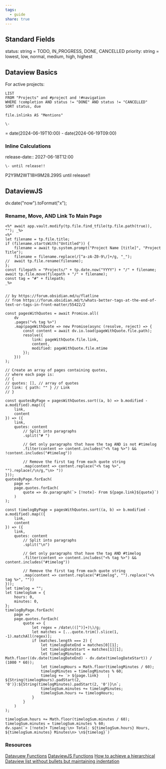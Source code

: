 ```yaml
---
tags:
  - guide
share: true
---
```

## Standard Fields
status: string = TODO, IN_PROGRESS, DONE, CANCELLED
priority: string = lowest, low, normal, medium, high, highest

## Dataview Basics
For active projects:
```
LIST
FROM "Projects" and #project and !#navigation
WHERE !completion AND status != "DONE" AND status != "CANCELLED"
SORT status, due
```

```
file.inlinks AS "Mentions"
```

```
\-
```
= date(2024-06-19T10:00) - date(2024-06-19T09:00)

### Inline Calculations
release-date:: 2027-06-18T12:00
```
\- until release!!
```
P2Y9M2WT18H9M28.299S until release!!

## DataviewJS

dv.date("now").toFormat("x");

### Rename, Move, AND Link To Main Page
```
<%* await app.vault.modify(tp.file.find_tfile(tp.file.path(true)), ""); _%>
<%*
let filename = tp.file.title;
if (filename.startsWith("Untitled")) {
	filename = await tp.system.prompt("Project Name [title]", "Project Title");
	filename = filename.replace(/[^a-zA-Z0-9\/]+/g, "_");
//	await tp.file.rename(filename);
};
const filepath = "Projects/" + tp.date.now("YYYY") + "/" + filename;
await tp.file.move(filepath + "/" + filename);
const tag = "#" + filepath;
_%>


// by https://forum.obsidian.md/u/flatline
// from https://forum.obsidian.md/t/whats-better-tags-at-the-end-of-text-or-tags-in-front-matter/55422/2

const pagesWithQuotes = await Promise.all(
	dv
	.pages("<% tag %>")
	.map(pageWithQuote => new Promise(async (resolve, reject) => {
		const content = await dv.io.load(pageWithQuote.file.path);
		resolve({
			link: pageWithQuote.file.link,
			content,
			modified: pageWithQuote.file.mtime
		});
	}))
);

// Create an array of pages containing quotes,
// where each page is:
// {
// quotes: [], // array of quotes
// link: { path: "" } // Link
// }

const quotesByPage = pagesWithQuotes.sort((a, b) => b.modified - a.modified).map(({
	link,
	content
}) => ({
	link,
	quotes: content
		// Split into paragraphs
		.split("# ")
		
		// Get only paragraphs that have the tag AND is not #timelog
		.filter(content => content.includes("<% tag %>") && !content.includes("#timelog"))
		
		// Remove the first tag from each quote string
		.map(content => content.replace("<% tag %>", "").replace(/\n/g,"\n> "))
}));
quotesByPage.forEach(
	page => 
	page.quotes.forEach(
		quote => dv.paragraph(`> [!note]- From ${page.link}${quote}`)
	)
);

const timelogByPage = pagesWithQuotes.sort((a, b) => b.modified - a.modified).map(({
	link,
	content
}) => ({
	link,
	quotes: content
		// Split into paragraphs
		.split("\n")
		
		// Get only paragraphs that have the tag AND #timelog
		.filter(content => content.includes("<% tag %>") && content.includes("#timelog"))
		
		// Remove the first tag from each quote string
		.map(content => content.replace("#timelog", "").replace("<% tag %>", ""))
}));
let timelog = "";
let timelogSum = {
	hours: 0,
	minutes: 0,
};
timelogByPage.forEach(
	page => 
	page.quotes.forEach(
		quote => {
			let regex = /date\(([^)]+)\)/g;
			let matches = [...quote.trim().slice(1, -1).matchAll(regex)];
			if (matches.length === 2) {
				let timelogDateEnd = matches[0][1];
			    let timelogDateStart = matches[1][1];
			    let timelogMinutes = Math.floor((dv.date(timelogDateEnd) - dv.date(timelogDateStart)) / (1000 * 60));
			    let timelogHours = Math.floor(timelogMinutes / 60);
			    timelogMinutes = timelogMinutes % 60;
				timelog += `> ${page.link}    |     ${String(timelogHours).padStart(2, '0')}:${String(timelogMinutes).padStart(2, '0')}\n`;
			    timelogSum.minutes += timelogMinutes;
			    timelogSum.hours += timelogHours;
			}
		}
	)
);

timelogSum.hours += Math.floor(timelogSum.minutes / 60);
timelogSum.minutes = timelogSum.minutes % 60;
dv.span(`> [!note]+ Timelog:\n> Total: ${timelogSum.hours} Hours, ${timelogSum.minutes} Minutes\n> \n${timelog}`)
```

### Resources

[Datavuew Functions](https://blacksmithgu.github.io/obsidian-dataview/reference/functions/)
[DataviewJS Functions](https://blacksmithgu.github.io/obsidian-dataview/api/code-reference/)
[How to achieve a hierarchical Dataview list without bullets but maintaining indentation](https://forum.obsidian.md/t/how-to-achieve-a-hierarchical-dataview-list-without-bullets-but-maintaining-indentation/66011)

